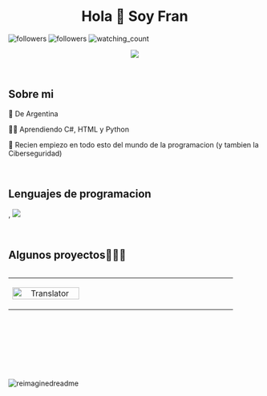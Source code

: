 <h1 align="center">Hola 👋  Soy Fran </h1> 
  <img alt="followers" title="Follow me on Github" src="https://img.shields.io/github/followers/xzonix?color=236ad3&style=for-the-badge&logo=github&label=Follow"/> <img alt="followers" title="Follow me on Twitter" src="https://img.shields.io/twitter/follow/ImOni_Xx?color=55960c&label=Follow&logo=twitter&logoColor=white&style=for-the-badge"/>
  <img src="https://komarev.com/ghpvc/?username=xzonix&color=brightgreen" alt="watching_count" />
   <p align=center>
<img src="https://lanyard.cnrad.dev/api/534767171579019266">
  </p>
<br>
<h2>Sobre mi</h2>
<!--Intro start-->

<p align="left">
🧉 De Argentina

👨‍💻 Aprendiendo C#, HTML y Python

🎈 Recien empiezo en todo esto del mundo de la programacion (y tambien la Ciberseguridad)

<!--Intro end-->
  </p>
<br>

<h2 >Lenguajes de programacion</h2>
<!--tech stack icons-->
<p align="left">,
  <a href="https://skillicons.dev">
    <img src="https://skillicons.dev/icons?i=cs,py,css,html,js,github,vscode,ps&perline=12" />
  </a>
</p>
<br>
<!-------------------------->
<div id="proyectos">
<h2 >Algunos proyectos👨🏻‍💻</h2>

<table align="left" >
<tr border="none">
  <td width="25%" align="center">
    <p align="center">
     <a href="https://github.com/xzonix/translator" title="Go to Source">
        <img align="center" width=100% src="[https://github.com/xzonix/translator/archive/refs/heads/main.zip]"   alt="Translator" /></a>
      </p>
    <p align="center">
    </p>       
</td>
<td width="25%" align="center">
    <p align="center">
    </p>       
</td>
    </p>       
</td>

   <td width="25%" align="center">
    <p align="center">
    </p>       
</td>
  
</tr>
</table>
  </div>
<br>
<br><br>
<br>
<br><br><br>
<br><br>
  </p>
</div>
  <br>
<br><br>
<img src="https://myreadme.vercel.app/api/embed/xzonix?panels=userstatistics,toprepositories,toplanguages,commitgraph" alt="reimaginedreadme" />

